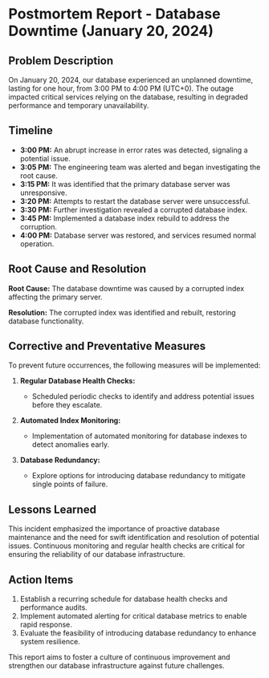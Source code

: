 # Postmortem Report - Database Downtime (January 20, 2024)

## Problem Description

On January 20, 2024, our database experienced an unplanned downtime, lasting for one hour, from 3:00 PM to 4:00 PM (UTC+0). The outage impacted critical services relying on the database, resulting in degraded performance and temporary unavailability.

## Timeline

- **3:00 PM:** An abrupt increase in error rates was detected, signaling a potential issue.
- **3:05 PM:** The engineering team was alerted and began investigating the root cause.
- **3:15 PM:** It was identified that the primary database server was unresponsive.
- **3:20 PM:** Attempts to restart the database server were unsuccessful.
- **3:30 PM:** Further investigation revealed a corrupted database index.
- **3:45 PM:** Implemented a database index rebuild to address the corruption.
- **4:00 PM:** Database server was restored, and services resumed normal operation.

## Root Cause and Resolution

**Root Cause:**
The database downtime was caused by a corrupted index affecting the primary server.

**Resolution:**
The corrupted index was identified and rebuilt, restoring database functionality.

## Corrective and Preventative Measures

To prevent future occurrences, the following measures will be implemented:

1. **Regular Database Health Checks:**
   - Scheduled periodic checks to identify and address potential issues before they escalate.

2. **Automated Index Monitoring:**
   - Implementation of automated monitoring for database indexes to detect anomalies early.

3. **Database Redundancy:**
   - Explore options for introducing database redundancy to mitigate single points of failure.

## Lessons Learned

This incident emphasized the importance of proactive database maintenance and the need for swift identification and resolution of potential issues. Continuous monitoring and regular health checks are critical for ensuring the reliability of our database infrastructure.

## Action Items

1. Establish a recurring schedule for database health checks and performance audits.
2. Implement automated alerting for critical database metrics to enable rapid response.
3. Evaluate the feasibility of introducing database redundancy to enhance system resilience.

This report aims to foster a culture of continuous improvement and strengthen our database infrastructure against future challenges.

